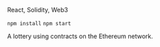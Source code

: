 React, Solidity, Web3

`npm install`
`npm start`

A lottery using contracts on the Ethereum network.
